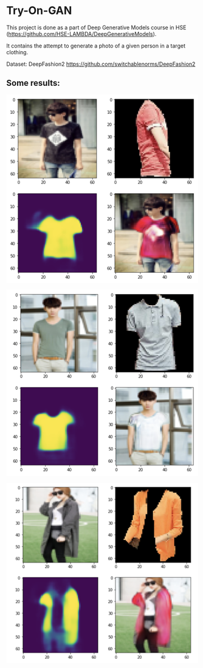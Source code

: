 # Try-On-GAN

This project is done as a part of Deep Generative Models course in HSE (https://github.com/HSE-LAMBDA/DeepGenerativeModels).

It contains the attempt to generate a photo of a given person in a target clothing. 

Dataset: DeepFashion2 https://github.com/switchablenorms/DeepFashion2


## Some results:

![Very good](images/res1.png)

![Impressive](images/res2.png)

![Amazing](images/res3.png)
